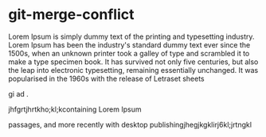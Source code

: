 # git-merge-conflict

Lorem Ipsum is simply dummy text of the printing and typesetting industry. Lorem Ipsum has been the industry's standard dummy text ever since the 1500s, when an unknown printer took a galley of type and scrambled it to make a type specimen book. It has survived not only five centuries, but also the leap into electronic typesetting, remaining essentially unchanged. It was popularised in the 1960s with the release of Letraset sheets 


gi ad .

jhfgrtjhrtkho;kl;kcontaining Lorem Ipsum 

passages, and more recently with desktop publishingjhegjkgklirj6kl;jrtngkl 
